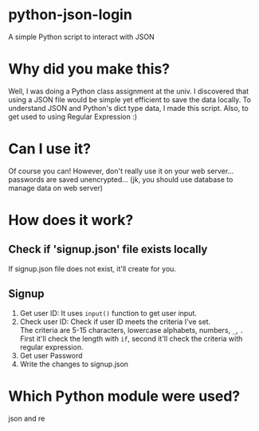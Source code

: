 # python-json-login
A simple Python script to interact with JSON

# Why did you make this?
Well, I was doing a Python class assignment at the univ. I discovered that using a JSON file would be simple yet efficient to save the data locally. To understand JSON and Python's dict type data, I made this script. Also, to get used to using Regular Expression :)
# Can I use it?
Of course you can! However, don't really use it on your web server... passwords are saved unencrypted... (jk, you should use database to manage data on web server)

# How does it work?
## Check if 'signup.json' file exists locally
If signup.json file does not exist, it'll create for you.

## Signup
1. Get user ID: It uses `input()` function to get user input.
2. Check user ID: Check if user ID meets the criteria I've set.
<br>The criteria are 5-15 characters, lowercase alphabets, numbers, `_`, `.`
<br>First it'll check the length with `if`, second it'll check the criteria with regular expression.
3. Get user Password
4. Write the changes to signup.json

# Which Python module were used?
json and re
